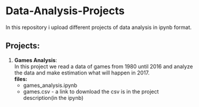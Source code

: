 # Data-Analysis-Projects
In this repository i upload different projects of data analysis in ipynb format.

## Projects:
1. **Games Analysis**:<br> 
 In this project we read a data of games from 1980 until 2016 and analyze the data and make estimation what will happen in 2017.<br>
 **files:** <br>
   - games_analysis.ipynb<br>
   - games.csv - a link to download the csv is in the project description(in the ipynb) 
